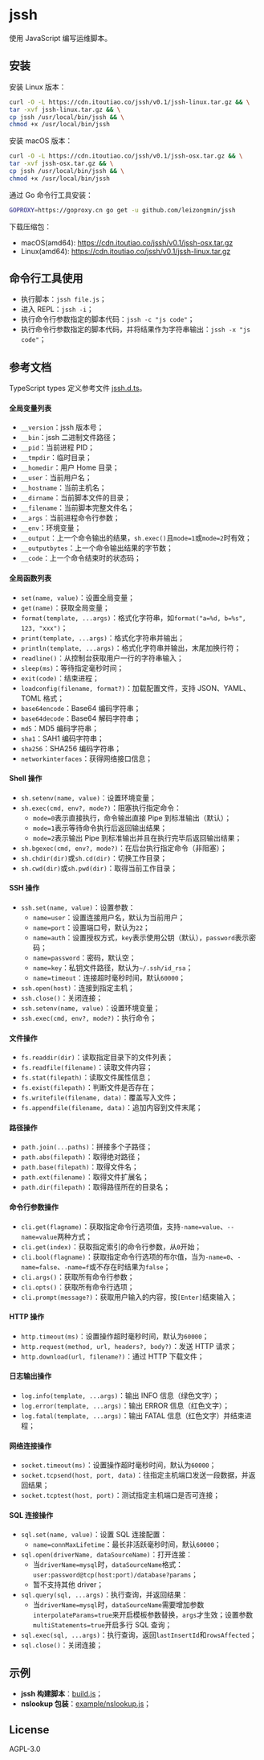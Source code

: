 # jssh

使用 JavaScript 编写运维脚本。

## 安装

安装 Linux 版本：

```bash
curl -O -L https://cdn.itoutiao.co/jssh/v0.1/jssh-linux.tar.gz && \
tar -xvf jssh-linux.tar.gz && \
cp jssh /usr/local/bin/jssh && \
chmod +x /usr/local/bin/jssh
```

安装 macOS 版本：

```bash
curl -O -L https://cdn.itoutiao.co/jssh/v0.1/jssh-osx.tar.gz && \
tar -xvf jssh-osx.tar.gz && \
cp jssh /usr/local/bin/jssh && \
chmod +x /usr/local/bin/jssh
```

通过 Go 命令行工具安装：

```bash
GOPROXY=https://goproxy.cn go get -u github.com/leizongmin/jssh
```

下载压缩包：

- macOS(amd64): https://cdn.itoutiao.co/jssh/v0.1/jssh-osx.tar.gz
- Linux(amd64): https://cdn.itoutiao.co/jssh/v0.1/jssh-linux.tar.gz

## 命令行工具使用

- 执行脚本：`jssh file.js`；
- 进入 REPL：`jssh -i`；
- 执行命令行参数指定的脚本代码：`jssh -c "js code"`；
- 执行命令行参数指定的脚本代码，并将结果作为字符串输出：`jssh -x "js code"`；

## 参考文档

TypeScript types 定义参考文件 [jssh.d.ts](https://github.com/leizongmin/jssh/blob/main/jssh.d.ts)。

#### 全局变量列表

- `__version`：jssh 版本号；
- `__bin`：jssh 二进制文件路径；
- `__pid`：当前进程 PID；
- `__tmpdir`：临时目录；
- `__homedir`：用户 Home 目录；
- `__user`：当前用户名；
- `__hostname`：当前主机名；
- `__dirname`：当前脚本文件的目录；
- `__filename`：当前脚本完整文件名；
- `__args`：当前进程命令行参数；
- `__env`：环境变量；
- `__output`：上一个命令输出的结果，`sh.exec()`且`mode=1`或`mode=2`时有效；
- `__outputbytes`：上一个命令输出结果的字节数；
- `__code`：上一个命令结束时的状态码；

#### 全局函数列表

- `set(name, value)`：设置全局变量；
- `get(name)`：获取全局变量；
- `format(template, ...args)`：格式化字符串，如`format("a=%d, b=%s", 123, "xxx")`；
- `print(template, ...args)`：格式化字符串并输出；
- `println(template, ...args)`：格式化字符串并输出，末尾加换行符；
- `readline()`：从控制台获取用户一行的字符串输入；
- `sleep(ms)`：等待指定毫秒时间；
- `exit(code)`：结束进程；
- `loadconfig(filename, format?)`：加载配置文件，支持 JSON、YAML、TOML 格式；
- `base64encode`：Base64 编码字符串；
- `base64decode`：Base64 解码字符串；
- `md5`：MD5 编码字符串；
- `sha1`：SAH1 编码字符串；
- `sha256`：SHA256 编码字符串；
- `networkinterfaces`：获得网络接口信息；

#### Shell 操作

- `sh.setenv(name, value)`：设置环境变量；
- `sh.exec(cmd, env?, mode?)`：阻塞执行指定命令：
  - `mode=0`表示直接执行，命令输出直接 Pipe 到标准输出（默认）；
  - `mode=1`表示等待命令执行后返回输出结果；
  - `mode=2`表示输出 Pipe 到标准输出并且在执行完毕后返回输出结果；
- `sh.bgexec(cmd, env?, mode?)`：在后台执行指定命令（非阻塞）；
- `sh.chdir(dir)`或`sh.cd(dir)`：切换工作目录；
- `sh.cwd(dir)`或`sh.pwd(dir)`：取得当前工作目录；

#### SSH 操作

- `ssh.set(name, value)`：设置参数：
  - `name=user`：设置连接用户名，默认为当前用户；
  - `name=port`：设置端口号，默认为`22`；
  - `name=auth`：设置授权方式，`key`表示使用公钥（默认），`password`表示密码；
  - `name=password`：密码，默认空；
  - `name=key`：私钥文件路径，默认为`~/.ssh/id_rsa`；
  - `name=timeout`：连接超时毫秒时间，默认`60000`；
- `ssh.open(host)`：连接到指定主机；
- `ssh.close()`：关闭连接；
- `ssh.setenv(name, value)`：设置环境变量；
- `ssh.exec(cmd, env?, mode?)`：执行命令；

#### 文件操作

- `fs.readdir(dir)`：读取指定目录下的文件列表；
- `fs.readfile(filename)`：读取文件内容；
- `fs.stat(filepath)`：读取文件属性信息；
- `fs.exist(filepath)`：判断文件是否存在；
- `fs.writefile(filename, data)`：覆盖写入文件；
- `fs.appendfile(filename, data)`：追加内容到文件末尾；

#### 路径操作

- `path.join(...paths)`：拼接多个子路径；
- `path.abs(filepath)`：取得绝对路径；
- `path.base(filepath)`：取得文件名；
- `path.ext(filename)`：取得文件扩展名；
- `path.dir(filepath)`：取得路径所在的目录名；

#### 命令行参数操作

- `cli.get(flagname)`：获取指定命令行选项值，支持`-name=value`、`--name=value`两种方式；
- `cli.get(index)`：获取指定索引的命令行参数，从`0`开始；
- `cli.bool(flagname)`：获取指定命令行选项的布尔值，当为`-name=0`、`-name=false`、`-name=f`或不存在时结果为`false`；
- `cli.args()`：获取所有命令行参数；
- `cli.opts()`：获取所有命令行选项；
- `cli.prompt(message?)`：获取用户输入的内容，按`[Enter]`结束输入；

#### HTTP 操作

- `http.timeout(ms)`：设置操作超时毫秒时间，默认为`60000`；
- `http.request(method, url, headers?, body?)`：发送 HTTP 请求；
- `http.download(url, filename?)`：通过 HTTP 下载文件；

#### 日志输出操作

- `log.info(template, ...args)`：输出 INFO 信息（绿色文字）；
- `log.error(template, ...args)`：输出 ERROR 信息（红色文字）；
- `log.fatal(template, ...args)`：输出 FATAL 信息（红色文字）并结束进程；

#### 网络连接操作

- `socket.timeout(ms)`：设置操作超时毫秒时间，默认为`60000`；
- `socket.tcpsend(host, port, data)`：往指定主机端口发送一段数据，并返回结果；
- `socket.tcptest(host, port)`：测试指定主机端口是否可连接；

#### SQL 连接操作

- `sql.set(name, value)`：设置 SQL 连接配置：
  - `name=connMaxLifetime`：最长非活跃毫秒时间，默认`60000`；
- `sql.open(driverName, dataSourceName)`：打开连接：
  - 当`driverName=mysql`时，`dataSourceName`格式：`user:password@tcp(host:port)/database?params`；
  - 暂不支持其他 driver；
- `sql.query(sql, ...args)`：执行查询，并返回结果：
  - 当`driverName=mysql`时，`dataSourceName`需要增加参数`interpolateParams=true`来开启模板参数替换，`args`才生效；设置参数`multiStatements=true`开启多行 SQL 查询；
- `sql.exec(sql, ...args)`：执行查询，返回`lastInsertId`和`rowsAffected`；
- `sql.close()`：关闭连接；

## 示例

- **jssh 构建脚本**：[build.js](https://github.com/leizongmin/jssh/blob/main/build.js)；
- **nslookup 包装**：[example/nslookup.js](https://github.com/leizongmin/jssh/blob/main/example/nslookup.js)；

## License

AGPL-3.0
